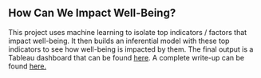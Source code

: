 <h2>How Can We Impact Well-Being?</h2>

This project uses machine learning to isolate top indicators / factors that impact well-being. It then builds an inferential model with these top indicators to see how well-being is impacted by them. The final output is a Tableau dashboard that can be found <a href="https://public.tableau.com/profile/anish.malpani#!/vizhome/WellbeingEstimatorDashboardvFinal/WellbeingPredictor" target="_blank">here</a>. A complete write-up can be found <a href="https://www.thesitewizard.com/" target="_blank">here.</a>
